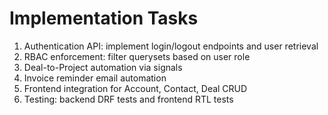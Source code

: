 # Implementation Tasks

1. Authentication API: implement login/logout endpoints and user retrieval
2. RBAC enforcement: filter querysets based on user role
3. Deal-to-Project automation via signals
4. Invoice reminder email automation
5. Frontend integration for Account, Contact, Deal CRUD
6. Testing: backend DRF tests and frontend RTL tests
